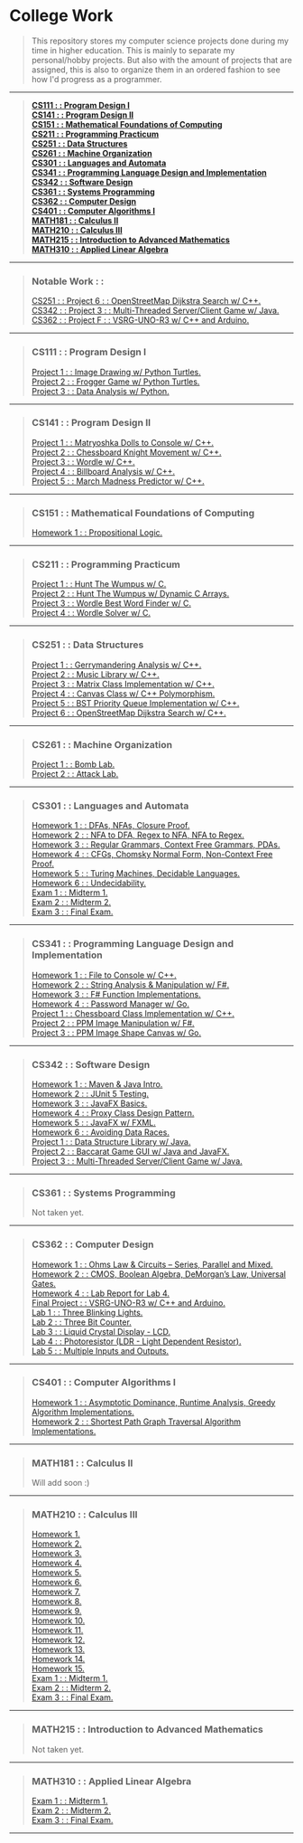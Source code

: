 # College Work
> This repository stores my computer science projects done during my time in higher education.
> This is mainly to separate my personal/hobby projects.
> But also with the amount of projects that are assigned,
> this is also to organize them in an ordered fashion to see how I'd progress as a programmer.
---
> [**CS111 : : Program Design I**](#cs111---program-design-i "CS111")   
> [**CS141 : : Program Design II**](#cs141---program-design-ii "CS141")  
> [**CS151 : : Mathematical Foundations of Computing**](#cs151---mathematical-foundations-of-computing "CS151")  
> [**CS211 : : Programming Practicum**](#cs211---programming-practicum "CS211")  
> [**CS251 : : Data Structures**](#cs251---data-structures "CS251")  
> [**CS261 : : Machine Organization**](#cs261---machine-organization "CS261")  
> [**CS301 : : Languages and Automata**](#cs301---languages-and-automata "CS301")  
> [**CS341 : : Programming Language Design and Implementation**](#cs341---programming-language-design-and-implementation "CS341")  
> [**CS342 : : Software Design**](#cs342---software-design "CS342")  
> [**CS361 : : Systems Programming**](#cs361---systems-programming "CS361")  
> [**CS362 : : Computer Design**](#cs362---computer-design "CS362")  
> [**CS401 : : Computer Algorithms I**](#cs401---computer-algorithms-i "CS401")  
> [**MATH181 : : Calculus II**](#math181---calculus-ii "MATH181")  
> [**MATH210 : : Calculus III**](#math210---calculus-iii "MATH210")  
> [**MATH215 : : Introduction to Advanced Mathematics**](#math215---introduction-to-advanced-mathematics "MATH215")  
> [**MATH310 : : Applied Linear Algebra**](#math310---applied-linear-algebra "MATH310")
---  
> ### Notable Work : :  
> [CS251 : : Project 6 : : OpenStreetMap Dijkstra Search w/ C++.](https://github.com/typeRYOON/College-Work/tree/main/CS251/Project-6 "CS251-Project-6")  
> [CS342 : : Project 3 : : Multi-Threaded Server/Client Game w/ Java.](https://github.com/typeRYOON/College-Work/tree/main/CS342/Projects/Project-3 "Project 3")  
> [CS362 : : Project F : : VSRG-UNO-R3 w/ C++ and Arduino.](https://github.com/typeRYOON/VSRG-UNO-R3 "VSRG-UNO-R3")  
---
> ### CS111 : : Program Design I
> [Project 1 : : Image Drawing w/ Python Turtles.](https://github.com/typeRYOON/College-Work/tree/main/CS111/Project-1 "CS111-Project-1")  
> [Project 2 : : Frogger Game w/ Python Turtles.](https://github.com/typeRYOON/College-Work/tree/main/CS111/Project-2 "CS111-Project-2")  
> [Project 3 : : Data Analysis w/ Python.](https://github.com/typeRYOON/College-Work/tree/main/CS111/Project-3 "CS111-Project-3")
---
> ### CS141 : : Program Design II
> [Project 1 : : Matryoshka Dolls to Console w/ C++.](https://github.com/typeRYOON/College-Work/blob/main/CS141/Project-1 "CS141-Project-1")  
> [Project 2 : : Chessboard Knight Movement w/ C++.](https://github.com/typeRYOON/College-Work/blob/main/CS141/Project-2 "CS141-Project-2")  
> [Project 3 : : Wordle w/ C++.](https://github.com/typeRYOON/College-Work/blob/main/CS141/Project-3 "CS141-Project-3")  
> [Project 4 : : Billboard Analysis w/ C++.](https://github.com/typeRYOON/College-Work/blob/main/CS141/Project-4 "CS141-Project-4")  
> [Project 5 : : March Madness Predictor w/ C++.](https://github.com/typeRYOON/College-Work/blob/main/CS141/Project-5 "CS141-Project-5")
---
> ### CS151 : : Mathematical Foundations of Computing
> [Homework 1 : : Propositional Logic.](https://github.com/typeRYOON/College-Work/blob/main/CS151/Homework/HW-1/CS151-HW-1.pdf "CS151-HW-1")
---
> ### CS211 : : Programming Practicum
> [Project 1 : : Hunt The Wumpus w/ C.](https://github.com/typeRYOON/College-Work/tree/main/CS211/Project-1 "CS211-Project-1")  
> [Project 2 : : Hunt The Wumpus w/ Dynamic C Arrays.](https://github.com/typeRYOON/College-Work/tree/main/CS211/Project-2 "CS211-Project-2")  
> [Project 3 : : Wordle Best Word Finder w/ C.](https://github.com/typeRYOON/College-Work/tree/main/CS211/Project-3 "CS211-Project-3")  
> [Project 4 : : Wordle Solver w/ C.](https://github.com/typeRYOON/College-Work/blob/main/CS211/Project-4 "CS211-Project-4")
---
> ### CS251 : : Data Structures
> [Project 1 : : Gerrymandering Analysis w/ C++.](https://github.com/typeRYOON/College-Work/tree/main/CS251/Project-1 "CS251-Project-1")  
> [Project 2 : : Music Library w/ C++.](https://github.com/typeRYOON/College-Work/tree/main/CS251/Project-2 "CS251-Project-2")  
> [Project 3 : : Matrix Class Implementation w/ C++.](https://github.com/typeRYOON/College-Work/tree/main/CS251/Project-3 "CS251-Project-3")  
> [Project 4 : : Canvas Class w/ C++ Polymorphism.](https://github.com/typeRYOON/College-Work/tree/main/CS251/Project-4 "CS251-Project-4")  
> [Project 5 : : BST Priority Queue Implementation w/ C++.](https://github.com/typeRYOON/College-Work/tree/main/CS251/Project-5 "CS251-Project-5")  
> [Project 6 : : OpenStreetMap Dijkstra Search w/ C++.](https://github.com/typeRYOON/College-Work/tree/main/CS251/Project-6 "CS251-Project-6")  
---
> ### CS261 : : Machine Organization
> [Project 1 : : Bomb Lab.](https://github.com/typeRYOON/College-Work/tree/main/CS261/Bomb-Lab "CS261-Project-1")  
> [Project 2 : : Attack Lab.](https://github.com/typeRYOON/College-Work/tree/main/CS261/Attack-Lab "CS261-Project-2")
---
> ### CS301 : : Languages and Automata
> [Homework 1 : : DFAs, NFAs, Closure Proof.](https://github.com/typeRYOON/College-Work/blob/main/CS301/Homework/HW-1/CS301-HW-1.pdf "CS301-HW-1")  
> [Homework 2 : : NFA to DFA, Regex to NFA, NFA to Regex.](https://github.com/typeRYOON/College-Work/blob/main/CS301/Homework/HW-2/CS401-HW-2.pdf "CS301-HW-2")  
> [Homework 3 : : Regular Grammars, Context Free Grammars, PDAs.](https://github.com/typeRYOON/College-Work/blob/main/CS301/Homework/HW-3/CS301-HW-3.pdf "CS301-HW-3")  
> [Homework 4 : : CFGs, Chomsky Normal Form, Non-Context Free Proof.](https://github.com/typeRYOON/College-Work/blob/main/CS301/Homework/HW-4/CS301-HW-4.pdf "CS301-HW-4")  
> [Homework 5 : : Turing Machines, Decidable Languages.](https://github.com/typeRYOON/College-Work/blob/main/CS301/Homework/HW-5/CS301-HW-5.pdf "CS301-HW-5")  
> [Homework 6 : : Undecidability.](https://github.com/typeRYOON/College-Work/blob/main/CS301/Homework/HW-6/CS401-HW-6.pdf "CS301-HW-6")  
> [Exam 1 : : Midterm 1.](https://github.com/typeRYOON/College-Work/blob/main/CS301/Exams/Exam-1/CS301-Exam-1.pdf "CS301-Exam-1")  
> [Exam 2 : : Midterm 2.](https://github.com/typeRYOON/College-Work/blob/main/CS301/Exams/Exam-2/CS301-Exam-2.pdf "CS301-Exam-2")  
> [Exam 3 : : Final Exam.](https://github.com/typeRYOON/College-Work/blob/main/CS301/Exams/Exam-3/CS301-Exam-3.pdf "CS301-Exam-3")  
---
> ### CS341 : : Programming Language Design and Implementation
> [Homework 1 : : File to Console w/ C++.](https://github.com/typeRYOON/College-Work/tree/main/CS341/Homework/HW-1 "CS341-HW-1")  
> [Homework 2 : : String Analysis & Manipulation w/ F#.](https://github.com/typeRYOON/College-Work/tree/main/CS341/Homework/HW-2 "CS341-HW-2")  
> [Homework 3 : : F# Function Implementations.](https://github.com/typeRYOON/College-Work/tree/main/CS341/Homework/HW-3 "CS341-HW-3")  
> [Homework 4 : : Password Manager w/ Go.](https://github.com/typeRYOON/College-Work/tree/main/CS341/Homework/HW-4 "CS341-HW-4")  
> [Project 1 : : Chessboard Class Implementation w/ C++.](https://github.com/typeRYOON/College-Work/tree/main/CS341/Projects/Project-1 "CS341-Project-1")  
> [Project 2 : : PPM Image Manipulation w/ F#.](https://github.com/typeRYOON/College-Work/tree/main/CS341/Projects/Project-2 "CS341-Project-2")  
> [Project 3 : : PPM Image Shape Canvas w/ Go.](https://github.com/typeRYOON/College-Work/tree/main/CS341/Projects/Project-3 "CS341-Project-3")  
---
> ### CS342 : : Software Design
> [Homework 1 : : Maven & Java Intro.](https://github.com/typeRYOON/College-Work/blob/main/CS342/Homework/HW-1 "CS342-HW-1")  
> [Homework 2 : : JUnit 5 Testing.](https://github.com/typeRYOON/College-Work/blob/main/CS342/Homework/HW-2 "CS342-HW-2")  
> [Homework 3 : : JavaFX Basics.](https://github.com/typeRYOON/College-Work/blob/main/CS342/Homework/HW-3 "CS342-HW-3")  
> [Homework 4 : : Proxy Class Design Pattern.](https://github.com/typeRYOON/College-Work/blob/main/CS342/Homework/HW-4 "CS342-HW-4")  
> [Homework 5 : : JavaFX w/ FXML.](https://github.com/typeRYOON/College-Work/blob/main/CS342/Homework/HW-5 "CS342-HW-5")  
> [Homework 6 : : Avoiding Data Races.](https://github.com/typeRYOON/College-Work/blob/main/CS342/Homework/HW-6 "CS342-HW-6")  
> [Project 1 : : Data Structure Library w/ Java.](https://github.com/typeRYOON/College-Work/tree/main/CS342/Projects/Project-1 "Project 1")  
> [Project 2 : : Baccarat Game GUI w/ Java and JavaFX.](https://github.com/typeRYOON/College-Work/tree/main/CS342/Projects/Project-2 "Project 2")  
> [Project 3 : : Multi-Threaded Server/Client Game w/ Java.](https://github.com/typeRYOON/College-Work/tree/main/CS342/Projects/Project-3 "Project 3")  
---
> ### CS361 : : Systems Programming
> Not taken yet.
---
> ### CS362 : : Computer Design
> [Homework 1 : :  Ohms Law & Circuits – Series, Parallel and Mixed.](https://github.com/typeRYOON/College-Work/tree/main/CS362/Homework/HW-1 "CS362-HW-1")  
> [Homework 2 : : CMOS, Boolean Algebra, DeMorgan’s Law, Universal Gates.](https://github.com/typeRYOON/College-Work/tree/main/CS362/Homework/HW-2 "CS362-HW-2")  
> [Homework 4 : : Lab Report for Lab 4.](https://github.com/typeRYOON/College-Work/tree/main/CS362/Homework/HW-4 "CS362-HW-4")  
> [Final Project : : VSRG-UNO-R3 w/ C++ and Arduino.](https://github.com/typeRYOON/VSRG-UNO-R3 "VSRG-UNO-R3")  
> [Lab 1 : : Three Blinking Lights.](https://github.com/typeRYOON/College-Work/tree/main/CS362/Labs/Lab-01 "CS362-Lab-1")  
> [Lab 2 : : Three Bit Counter.](https://github.com/typeRYOON/College-Work/tree/main/CS362/Labs/Lab-02 "CS362-Lab-2")  
> [Lab 3 : : Liquid Crystal Display - LCD.](https://github.com/typeRYOON/College-Work/tree/main/CS362/Labs/Lab-03 "CS362-Lab-3")  
> [Lab 4 : : Photoresistor (LDR - Light Dependent Resistor).](https://github.com/typeRYOON/College-Work/tree/main/CS362/Labs/Lab-04 "CS362-Lab-4")  
> [Lab 5 : : Multiple Inputs and Outputs.](https://github.com/typeRYOON/College-Work/tree/main/CS362/Labs/Lab-05 "CS362-Lab-5")
---
> ### CS401 : : Computer Algorithms I
> [Homework 1 : : Asymptotic Dominance, Runtime Analysis, Greedy Algorithm Implementations.](https://github.com/typeRYOON/College-Work/blob/main/CS401/HW-1/CS401-HW-1.pdf "CS401-HW-1")  
> [Homework 2 : : Shortest Path Graph Traversal Algorithm Implementations.](https://github.com/typeRYOON/College-Work/blob/main/CS401/HW-2/CS401-HW-2.pdf "CS401-HW-2")  
---
> ### MATH181 : : Calculus II
> Will add soon :)
---
> ### MATH210 : : Calculus III
> [Homework 1.](https://github.com/typeRYOON/College-Work/tree/main/MATH210/Homework/HW-01/MATH210-HW-01.pdf "MATH210-HW-1")  
> [Homework 2.](https://github.com/typeRYOON/College-Work/tree/main/MATH210/Homework/HW-02/MATH210-HW-02.pdf "MATH210-HW-2")  
> [Homework 3.](https://github.com/typeRYOON/College-Work/tree/main/MATH210/Homework/HW-03/MATH210-HW-03.pdf "MATH210-HW-3")  
> [Homework 4.](https://github.com/typeRYOON/College-Work/tree/main/MATH210/Homework/HW-04/MATH210-HW-04.pdf "MATH210-HW-4")  
> [Homework 5.](https://github.com/typeRYOON/College-Work/tree/main/MATH210/Homework/HW-05/MATH210-HW-05.pdf "MATH210-HW-5")  
> [Homework 6.](https://github.com/typeRYOON/College-Work/tree/main/MATH210/Homework/HW-06/MATH210-HW-06.pdf "MATH210-HW-6")  
> [Homework 7.](https://github.com/typeRYOON/College-Work/tree/main/MATH210/Homework/HW-07/MATH210-HW-07.pdf "MATH210-HW-7")  
> [Homework 8.](https://github.com/typeRYOON/College-Work/tree/main/MATH210/Homework/HW-08/MATH210-HW-08.pdf "MATH210-HW-8")  
> [Homework 9.](https://github.com/typeRYOON/College-Work/tree/main/MATH210/Homework/HW-09/MATH210-HW-09.pdf "MATH210-HW-9")  
> [Homework 10.](https://github.com/typeRYOON/College-Work/tree/main/MATH210/Homework/HW-10/MATH210-HW-10.pdf "MATH210-HW-10")  
> [Homework 11.](https://github.com/typeRYOON/College-Work/tree/main/MATH210/Homework/HW-11/MATH210-HW-11.pdf "MATH210-HW-11")  
> [Homework 12.](https://github.com/typeRYOON/College-Work/tree/main/MATH210/Homework/HW-12/MATH210-HW-12.pdf "MATH210-HW-12")  
> [Homework 13.](https://github.com/typeRYOON/College-Work/tree/main/MATH210/Homework/HW-13/MATH210-HW-13.pdf "MATH210-HW-13")  
> [Homework 14.](https://github.com/typeRYOON/College-Work/tree/main/MATH210/Homework/HW-14/MATH210-HW-14.pdf "MATH210-HW-14")  
> [Homework 15.](https://github.com/typeRYOON/College-Work/tree/main/MATH210/Homework/HW-15/MATH210-HW-15.pdf "MATH210-HW-15")  
> [Exam 1 : : Midterm 1.](https://github.com/typeRYOON/College-Work/tree/main/MATH210/Exams/Exam-1/MATH210-Exam-1.pdf "MATH210-Exam-1")  
> [Exam 2 : : Midterm 2.](https://github.com/typeRYOON/College-Work/tree/main/MATH210/Exams/Exam-2/MATH210-Exam-2.pdf "MATH210-Exam-2")   
> [Exam 3 : : Final Exam.](https://github.com/typeRYOON/College-Work/tree/main/MATH210/Exams/Exam-3/MATH210-Exam-3.pdf "MATH210-Exam-3")   
---
> ### MATH215 : : Introduction to Advanced Mathematics
> Not taken yet.
---
> ### MATH310 : : Applied Linear Algebra
> [Exam 1 : : Midterm 1.](https://github.com/typeRYOON/College-Work/tree/main/MATH310/Exams/Exam-1/MATH310-Exam-1.pdf "MATH310-Exam-1")  
> [Exam 2 : : Midterm 2.](https://github.com/typeRYOON/College-Work/tree/main/MATH310/Exams/Exam-1/MATH310-Exam-2.pdf "MATH310-Exam-2")   
> [Exam 3 : : Final Exam.](https://github.com/typeRYOON/College-Work/tree/main/MATH310/Exams/Exam-1/MATH310-Exam-3.pdf "MATH310-Exam-3")  
---
